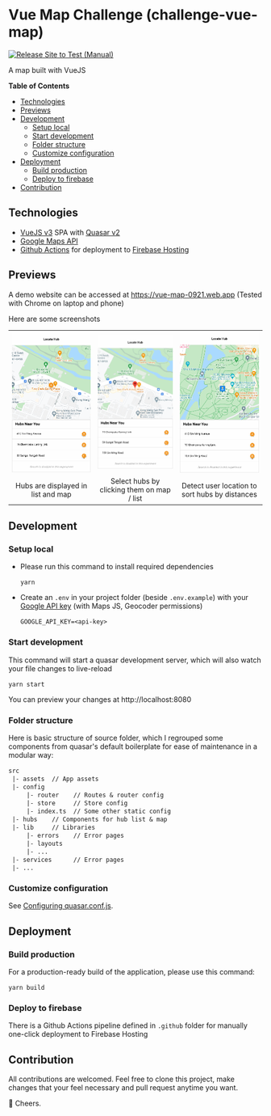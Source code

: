 Vue Map Challenge (challenge-vue-map)
=====
[![Release Site to Test (Manual)](https://github.com/hungluu/challenge-vue-map/actions/workflows/release-site-test-manual.yml/badge.svg?branch=main)](https://github.com/hungluu/challenge-vue-map/actions/workflows/release-site-test-manual.yml)

A map built with VueJS

**Table of Contents**
* [Technologies](#technologies)
* [Previews](#previews)
* [Development](#development)
  + [Setup local](#setup-local)
  + [Start development](#start-development)
  + [Folder structure](#folder-structure)
  + [Customize configuration](#customize-configuration)
* [Deployment](#deployment)
  + [Build production](#build-production)
  + [Deploy to firebase](#deploy-to-firebase)
* [Contribution](#contribution)

Technologies
-----
- [VueJS v3](https://v3.vuejs.org) SPA with [Quasar v2](https://quasar.dev)
- [Google Maps API](https://developers.google.com/maps/documentation/javascript/overview)
- [Github Actions](https://github.com/features/actions) for deployment to [Firebase Hosting](https://firebase.google.com/docs/hosting)

Previews
----
A demo website can be accessed at https://vue-map-0921.web.app (Tested with Chrome on laptop and phone)

Here are some screenshots

<table border="0">
 <tr>
    <td>
      <img src='./screenshots/hubs_and_map.png' src="Hubs And Map">
    </td>
    <td><img src='./screenshots/hub_selection.png'></td>
    <td><img src='./screenshots/location_detection.png'></td>
 </tr>
 <tr>
  <td align="center">
    Hubs are displayed in list and map
  </td>
  <td align="center">
    Select hubs by clicking them on map / list
  </td>
  <td align="center">
    Detect user location to sort hubs by distances
  </td>
 </tr>
</table>


Development
----
### Setup local

- Please run this command to install required dependencies
  ```
  yarn
  ```
- Create an `.env` in your project folder (beside `.env.example`) with your [Google API key](https://console.cloud.google.com/apis/credentials) (with Maps JS, Geocoder permissions)
  ```
  GOOGLE_API_KEY=<api-key>
  ```
### Start development

This command will start a quasar development server, which will also watch your file changes to live-reload
```
yarn start
```

You can preview your changes at http://localhost:8080

### Folder structure

Here is basic structure of source folder, which I regrouped some components from quasar's default boilerplate for ease of maintenance in a modular way:

```
src
 |- assets  // App assets
 |- config
     |- router    // Routes & router config
     |- store     // Store config
     |- index.ts  // Some other static config
 |- hubs    // Components for hub list & map
 |- lib     // Libraries
     |- errors    // Error pages
     |- layouts
     |- ...
 |- services      // Error pages
 |- ...
```
### Customize configuration

See [Configuring quasar.conf.js](https://v2.quasar.dev/quasar-cli/quasar-conf-js).

Deployment
----
### Build production

For a production-ready build of the application, please use this command:
```
yarn build
```

### Deploy to firebase 

There is a Github Actions pipeline defined in `.github` folder for manually one-click deployment to Firebase Hosting

Contribution
-----
All contributions are welcomed. Feel free to clone this project, make changes that your feel necessary and pull request anytime you want.


🍻 Cheers.

